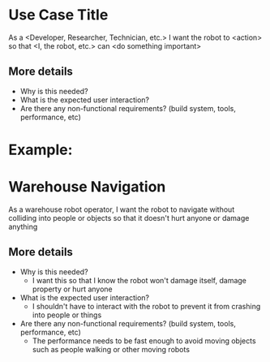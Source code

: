 # Use Case Title
As a \<Developer, Researcher, Technician, etc.> I want the robot to \<action> so that \<I, the robot, etc.> can \<do something important>

## More details
- Why is this needed?
- What is the expected user interaction? 
- Are there any non-functional requirements? (build system, tools, performance, etc)

# Example:

# Warehouse Navigation
As a warehouse robot operator, I want the robot to navigate without colliding into people or objects so that it doesn't hurt anyone or damage anything

## More details
 - Why is this needed?
   - I want this so that I know the robot won't damage itself, damage property or hurt anyone
 - What is the expected user interaction? 
   - I shouldn't have to interact with the robot to prevent it from crashing into people or things
- Are there any non-functional requirements? (build system, tools, performance, etc)
   - The performance needs to be fast enough to avoid moving objects such as people walking or other moving robots
